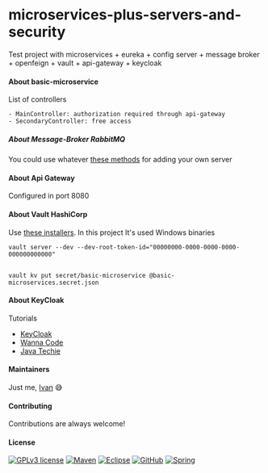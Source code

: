 # microservices-plus-servers-and-security

Test project with microservices + eureka + config server + message broker + openfeign + vault + api-gateway + keycloak 

#### About basic-microservice

List of controllers

	- MainController: authorization required through api-gateway
	- SecondaryController: free access
	
##### About Message-Broker RabbitMQ

You could use whatever [these methods](https://www.rabbitmq.com/download.html) for adding your own server


#### About Api Gateway

Configured in port 8080


#### About Vault HashiCorp

Use [these installers](https://developer.hashicorp.com/vault/downloads). In this project It's used Windows binaries

```
vault server --dev --dev-root-token-id="00000000-0000-0000-0000-000000000000"


vault kv put secret/basic-microservice @basic-microservices.secret.json

```

#### About KeyCloak

   Tutorials
	
   - [KeyCloak](https://www.keycloak.org/getting-started/getting-started-zip)
   - [Wanna Code](https://www.youtube.com/playlist?list=PL145AyWAbMDhwUbBL74s1D2ZV9EqBaQ1t)
   - [Java Techie](https://www.youtube.com/watch?v=KpITcN7O53Y)
	

#### Maintainers

Just me, [Ivan](https://github.com/Ivan-Montes) :sweat_smile:


#### Contributing

Contributions are always welcome! 


#### License

[![GPLv3 license](https://img.shields.io/badge/License-GPLv3-blue.svg)](https://choosealicense.com/licenses/gpl-3.0/)
[![Maven](https://badgen.net/badge/icon/maven?icon=maven&label)](https://https://maven.apache.org/)
[![Eclipse](https://badgen.net/badge/icon/eclipse?icon=eclipse&label)](https://https://eclipse.org/)
[![GitHub](https://badgen.net/badge/icon/github?icon=github&label)](https://github.com)
[![Spring](https://img.shields.io/badge/spring-blue?logo=Spring&logoColor=white)](https://spring.io)